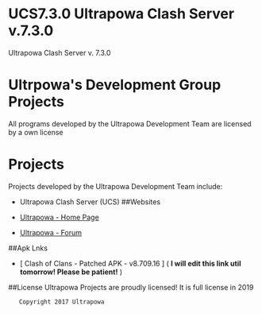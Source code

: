 # UCS7.3.0  Ultrapowa Clash Server v.7.3.0
   Ultrapowa Clash Server v. 7.3.0


# Ultrpowa's Development Group Projects

All programs developed by the Ultrapowa Development Team are licensed by a own license

# Projects

Projects developed by the Ultrapowa Development Team include:  

* Ultrapowa Clash Server   (UCS) 
##Websites

* [Ultrapowa - Home Page](http://ultrapowa.com/)
* [Ultrapowa - Forum](http://ultrapowa.com/forum)

##Apk Lnks

* [ Clash of Clans - Patched APK - v8.709.16 ] ( **I will edit this link util tomorrow! Please be patient!** )


##License
Ultrapowa Projects are proudly licensed! It is full license in 2019

```
   Copyright 2017 Ultrapowa
